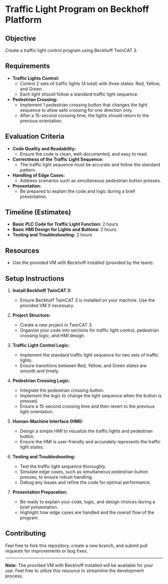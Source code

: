 # Traffic Light Program on Beckhoff Platform

## Objective
Create a traffic light control program using Beckhoff TwinCAT 3.

## Requirements
- **Traffic Lights Control:**
  - Control 2 sets of traffic lights (4 total) with three states: Red, Yellow, and Green.
  - Each light should follow a standard traffic light sequence.
- **Pedestrian Crossing:**
  - Implement 1 pedestrian crossing button that changes the light sequence to allow safe crossing for one direction only.
  - After a 15-second crossing time, the lights should return to the previous orientation.

## Evaluation Criteria
- **Code Quality and Readability:**
  - Ensure the code is clean, well-documented, and easy to read.
- **Correctness of the Traffic Light Sequence:**
  - The traffic light sequence must be accurate and follow the standard pattern.
- **Handling of Edge Cases:**
  - Address scenarios such as simultaneous pedestrian button presses.
- **Presentation:**
  - Be prepared to explain the code and logic during a brief presentation.

## Timeline (Estimates)
- **Basic PLC Code for Traffic Light Function:** 2 hours
- **Basic HMI Design for Lights and Buttons:** 2 hours
- **Testing and Troubleshooting:** 2 hours

## Resources
- Use the provided VM with Beckhoff installed (provided by the team).

## Setup Instructions
1. **Install Beckhoff TwinCAT 3:**
   - Ensure Beckhoff TwinCAT 3 is installed on your machine. Use the provided VM if necessary.
   
2. **Project Structure:**
   - Create a new project in TwinCAT 3.
   - Organize your code into sections for traffic light control, pedestrian crossing logic, and HMI design.

3. **Traffic Light Control Logic:**
   - Implement the standard traffic light sequence for two sets of traffic lights.
   - Ensure transitions between Red, Yellow, and Green states are smooth and timely.

4. **Pedestrian Crossing Logic:**
   - Integrate the pedestrian crossing button.
   - Implement the logic to change the light sequence when the button is pressed.
   - Ensure a 15-second crossing time and then revert to the previous light orientation.

5. **Human-Machine Interface (HMI):**
   - Design a simple HMI to visualize the traffic lights and pedestrian button.
   - Ensure the HMI is user-friendly and accurately represents the traffic light states.

6. **Testing and Troubleshooting:**
   - Test the traffic light sequence thoroughly.
   - Simulate edge cases, such as simultaneous pedestrian button presses, to ensure robust handling.
   - Debug any issues and refine the code for optimal performance.

7. **Presentation Preparation:**
   - Be ready to explain your code, logic, and design choices during a brief presentation.
   - Highlight how edge cases are handled and the overall flow of the program.

## Contributing
Feel free to fork this repository, create a new branch, and submit pull requests for improvements or bug fixes.

---

**Note:** The provided VM with Beckhoff installed will be available for your use. Feel free to utilize this resource to streamline the development process.
